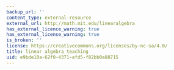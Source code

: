 ```yaml
---
backup_url: ''
content_type: external-resource
external_url: http://math.mit.edu/linearalgebra
has_external_licence_warning: true
has_external_license_warning: true
is_broken: ''
license: https://creativecommons.org/licenses/by-nc-sa/4.0/
title: linear algebra teaching
uid: e9bde10a-62f0-4371-afd5-f82bb0a88715
---
```

